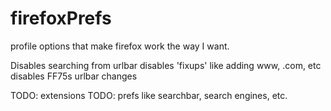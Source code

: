 # firefoxPrefs
profile options that make firefox work the way I want.

Disables searching from urlbar
disables 'fixups' like adding www, .com, etc
disables FF75s urlbar changes

TODO: extensions
TODO: prefs like searchbar, search engines, etc.
